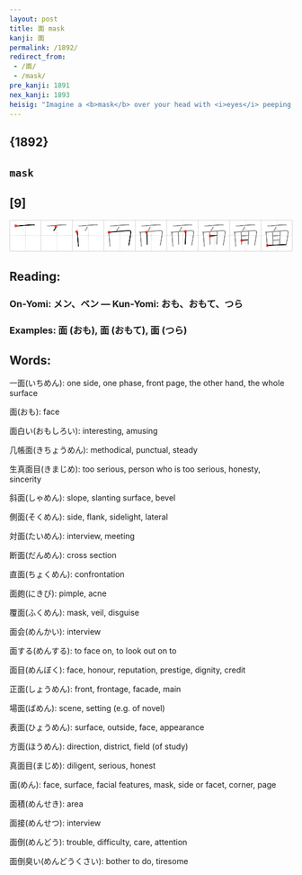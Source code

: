 ```yaml
---
layout: post
title: 面 mask
kanji: 面
permalink: /1892/
redirect_from:
 - /面/
 - /mask/
pre_kanji: 1891
nex_kanji: 1893
heisig: "Imagine a <b>mask</b> over your head with <i>eyes</i> peeping out from all over the head, a <i>hundred</i> in all (the element for <i>eye</i> displacing the fifth stroke of that for <i>hundred</i>)."
---
```


## {1892}

## `mask`

## [9]

<div class="stroke"><img src="../images/E99DA2.png" /></div>

## Reading:

### On-Yomi: メン、ベン &mdash; Kun-Yomi: おも、おもて、つら

### Examples: 面 (おも), 面 (おもて), 面 (つら)

## Words:

一面(いちめん): one side, one phase, front page, the other hand, the whole surface

面(おも): face

面白い(おもしろい): interesting, amusing

几帳面(きちょうめん): methodical, punctual, steady

生真面目(きまじめ): too serious, person who is too serious, honesty, sincerity

斜面(しゃめん): slope, slanting surface, bevel

側面(そくめん): side, flank, sidelight, lateral

対面(たいめん): interview, meeting

断面(だんめん): cross section

直面(ちょくめん): confrontation

面皰(にきび): pimple, acne

覆面(ふくめん): mask, veil, disguise

面会(めんかい): interview

面する(めんする): to face on, to look out on to

面目(めんぼく): face, honour, reputation, prestige, dignity, credit

正面(しょうめん): front, frontage, facade, main

場面(ばめん): scene, setting (e.g. of novel)

表面(ひょうめん): surface, outside, face, appearance

方面(ほうめん): direction, district, field (of study)

真面目(まじめ): diligent, serious, honest

面(めん): face, surface, facial features, mask, side or facet, corner, page

面積(めんせき): area

面接(めんせつ): interview

面倒(めんどう): trouble, difficulty, care, attention

面倒臭い(めんどうくさい): bother to do, tiresome
